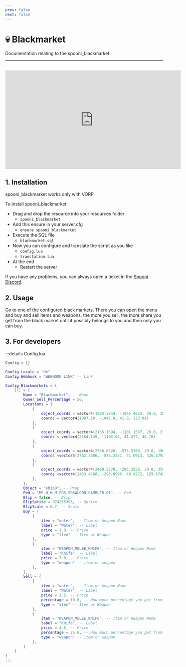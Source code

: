 ```yaml
---
prev: false
next: false
---
```


# 💀 Blackmarket
Documentation relating to the spooni_blackmarket.

___
<br>
<iframe width="560" height="315" src="https://www.youtube.com/embed/link" frameborder="0" allow="accelerometer; autoplay; clipboard-write; encrypted-media; gyroscope; picture-in-picture; web-share" allowfullscreen></iframe>

## 1. Installation
spooni_blackmarket works only with VORP. 

To install spooni_blackmarket:
- Drag and drop the resource into your resources folder
  - `spooni_blackmarket`
- Add this ensure in your server.cfg
  - `ensure spooni_blackmarket`
- Execute the SQL file
  - `blackmarket.sql`
- Now you can configure and translate the script as you like
  - `config.lua`
  - `translation.lua`
- At the end
  - Restart the server

If you have any problems, you can always open a ticket in the [Spooni Discord](https://discord.gg/spooni).

## 2. Usage
Go to one of the configured black markets. There you can open the menu and buy and sell items and weapons, the more you sell, the more share you get from the black market until it possibly belongs to you and then only you can buy.

## 3. For developers

:::details Config.lua
```lua
Config = {}

Config.Locale = "de"
Config.Webhook = "WEBHOOK LINK" -- Link

Config.Blackmarkets = {
    [1] = {
        Name = "Blackmarket", -- Name
        Owner_Sell_Percentage = 50,
        Locations = {
            {
                object_coords = vector4(1993.5844, -1945.4652, 29.0, 359.9963), 
                coords = vector4(1997.18, -1947.0, 41.0, 123.01)
            },
            {
                object_coords = vector4(2165.1594, -1101.1597, 29.0, 273.5488), 
                coords = vector4(2164.139, -1105.02, 41.277, 40.76)
            },
            {
                object_coords = vector4(2766.0520, -575.5786, 29.0, 196.1057), 
                coords =vector4(2762.2686, -575.2551, 41.0913, 326.5792)
            },
            {
                object_coords = vector4(2460.2578, -296.3556, 29.0, 359.9369), 
                coords =vector4(2463.4568, -298.0996, 40.9272, 129.6745)
            },
        },
        Object = "ship3", -- Prop
        Ped = "MP_U_M_M_FOS_SDSALOON_GAMBLER_01", -- Ped
        Blip = false, -- Blip
        BlipSprite = 874255393, -- Sprite
        BlipScale = 0.7, -- Scale
        Buy = {
            {
                item = "water", -- Item or Weapon Name 
                label = "Water", -- Label
                price = 1.0, -- Price
                type = "item" -- Item or Weapon
            },
            {
                item = "WEAPON_MELEE_KNIFE", -- Item or Weapon Name 
                label = "Knife", -- Label
                price = 7.0, -- Price
                type = "weapon" -- item or weapon
            },
        },
        Sell = {
            {
                item = "water", -- Item or Weapon Name 
                label = "Water", -- Label
                price = 1.5, -- Price
                percentage = 10.0, -- How much percentage you get from the blackmarket
                type = "item" -- Item or Weapon
            },
            {
                item = "WEAPON_MELEE_KNIFE", -- Item or Weapon Name 
                label = "Knife", -- Label
                price = 4.5, -- Price
                percentage = 25.0, -- How much percentage you get from the blackmarket
                type = "weapon" -- item or weapon
            },
        }
    }
}
:::
